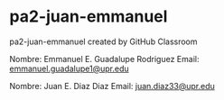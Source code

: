 # pa2-juan-emmanuel
pa2-juan-emmanuel created by GitHub Classroom

Nombre: Emmanuel E. Guadalupe Rodriguez
Email: emmanuel.guadalupe1@upr.edu

Nombre: Juan E. Diaz Diaz
Email: juan.diaz33@upr.edu
